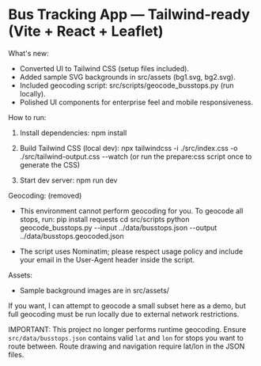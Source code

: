 
Bus Tracking App — Tailwind-ready (Vite + React + Leaflet)
=========================================================

What's new:
- Converted UI to Tailwind CSS (setup files included).
- Added sample SVG backgrounds in src/assets (bg1.svg, bg2.svg).
- Included geocoding script: src/scripts/geocode_busstops.py (run locally).
- Polished UI components for enterprise feel and mobile responsiveness.

How to run:
1. Install dependencies:
   npm install

2. Build Tailwind CSS (local dev):
   npx tailwindcss -i ./src/index.css -o ./src/tailwind-output.css --watch
   (or run the prepare:css script once to generate the CSS)

3. Start dev server:
   npm run dev

Geocoding: (removed)
- This environment cannot perform geocoding for you. To geocode all stops, run:
   pip install requests
   cd src/scripts
   python geocode_busstops.py --input ../data/busstops.json --output ../data/busstops.geocoded.json

- The script uses Nominatim; please respect usage policy and include your email in the User-Agent header inside the script.

Assets:
- Sample background images are in src/assets/

If you want, I can attempt to geocode a small subset here as a demo, but full geocoding must be run locally due to external network restrictions.


IMPORTANT: This project no longer performs runtime geocoding. Ensure `src/data/busstops.json` contains valid `lat` and `lon` for stops you want to route between. Route drawing and navigation require lat/lon in the JSON files.
